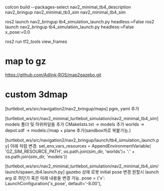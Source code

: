 
colcon build --packages-select nav2_minimal_tb4_description nav2_bringup nav2_minimal_tb3_sim nav2_minimal_tb4_sim


ros2 launch nav2_bringup tb4_simulation_launch.py headless:=False
ros2 launch nav2_bringup tb4_simulation_launch.py headless:=False x_pose:=0.0



ros2 run tf2_tools view_frames




# map to gz
https://github.com/Adlink-ROS/map2gazebo.git
  
# custom 3dmap
[turtlebot_ws/src/navigation2/nav2_bringup/maps]
pgm, yaml 추가
  
  
[turtlebot_ws/src/nav2_minimal_turtlebot_simulation/nav2_minimal_tb4_sim]
models 폴더 및 하위파일들 추가
CMakelists.txt -> models 추가
worlds -> depot.sdf -> <uri>models://map</uri> + plane 추가(sandbox꺼로 복붙가능.)

  
[turtlebot_ws/src/navigation2/nav2_bringup/launch/tb4_simulation_launch.py]
아래 처럼 변경.
    set_env_vars_resources = AppendEnvironmentVariable(
            'GZ_SIM_RESOURCE_PATH',
            os.path.join(sim_dir, 'worlds')+ ':' + os.path.join(sim_dir, 'models'))

  
[turtlebot_ws/src/nav2_minimal_turtlebot_simulation/nav2_minimal_tb4_sim/launch/spawn_tb4.launch.py]
gazebo 상에 로봇 initial pose 변경 원할시 launch arg 로 하던가 혹은 
아래 내용들 변경 가능. 
pose = {'x': LaunchConfiguration('x_pose', default='-8.00'),
